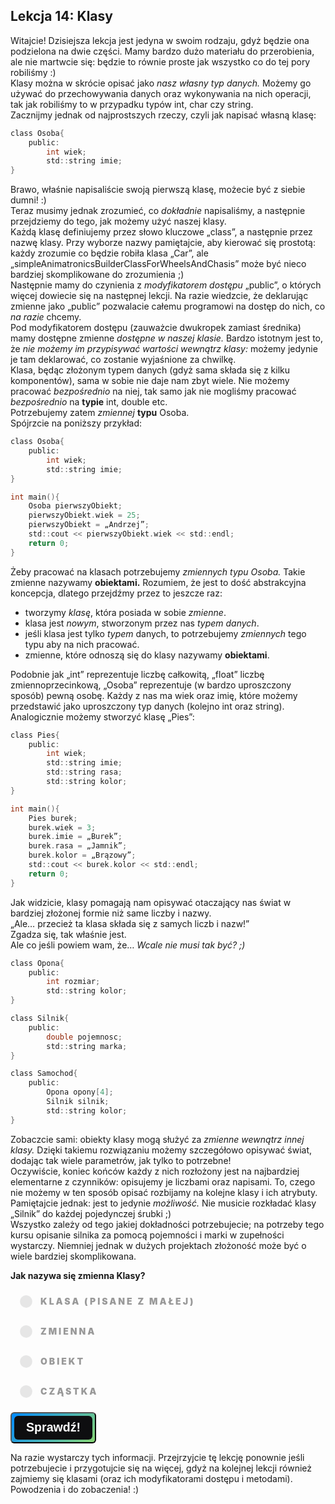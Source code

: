 <style>
.rad-label {
  display: flex;
  align-items: center;

  border-radius: 100px;
  padding: 10px 16px;
  margin: 10px 0;

  cursor: pointer;
  transition: .3s;
}

.rad-label:hover,
.rad-label:focus-within {
  background: hsla(0, 0%, 80%, .14);
}

.rad-input {
  position: absolute;
  visibility: hidden;
  width: 1px;
  height: 1px;
  opacity: 0;
  z-index: -1;
}

.rad-design {
  width: 18px;
  height: 18px;
  border-radius: 80px;

  background: linear-gradient(to right bottom, hsl(154, 97%, 62%), hsl(225, 97%, 62%));
  position: relative;
}

.rad-design::before {
  content: '';

  display: inline-block;
  width: inherit;
  height: inherit;
  border-radius: inherit;

  background: hsl(0, 0%, 90%);
  transform: scale(1.1);
  transition: .3s;
}

.rad-input:checked+.rad-design::before {
  transform: scale(0);
}

.rad-text {
  color: hsl(0, 0%, 60%);
  margin-left: 14px;
  letter-spacing: 3px;
  text-transform: uppercase;
  font-size: 14px;
  font-weight: 900;

  transition: .3s;
}

.rad-input:checked~.rad-text {
  color: hsl(0, 0%, 40%);
}

.btn {
  background-image: linear-gradient(135deg, #008aff, #86d472);
  border-radius: 6px;
  box-sizing: border-box;
  color: #ffffff;
  display: block;
  height: 50px;
  font-size: 1.4em;
  font-weight: 600;
  padding: 4px;
  position: relative;
  text-decoration: none;
  width: 7em;
  z-index: 2;
}

.btn:hover {
  color: #fff;
}

.btn .btnspan {
  align-items: center;
  background: #0e0e10;
  border-radius: 6px;
  display: flex;
  justify-content: center;
  height: 100%;
  transition: background 0.5s ease;
  width: 100%;
}

.btn:hover .btnspan {
  background: transparent;
}

.exercise {
	position: relative;
	max-width: 30em;
	
	background-color: #fff;
	padding: 1.125em 1.5em;
	font-size: 1.25em;
	border-radius: 1rem;
  box-shadow:	0 0.125rem 0.5rem rgba(0, 0, 0, .3), 0 0.0625rem 0.125rem rgba(0, 0, 0, .2);
}

.exercise::before {
	content: '';
	position: absolute;
	width: 0;
	height: 0;
	bottom: 100%;
	left: 1.5em; 
	border: .75rem solid transparent;
	border-top: none;

	border-bottom-color: #fff;
	filter: drop-shadow(0 -0.0625rem 0.0625rem rgba(0, 0, 0, .1));
}

.exerciseButton {
  border: 0;
  text-align: center;
  display: inline-block;
  padding: 14px;
  width: 150px;
  margin: 7px;
  color: #ffffff;
  background-color: #36a2eb;
  border-radius: 8px;
  font-family: "proxima-nova-soft", sans-serif;
  font-weight: 600;
  text-decoration: none;
  transition: box-shadow 200ms ease-out;
}
</style>

<h2>Lekcja 14: Klasy</h2>

Witajcie! Dzisiejsza lekcja jest jedyna w swoim rodzaju, gdyż będzie ona podzielona na dwie części. Mamy bardzo dużo materiału do przerobienia, ale nie martwcie się: będzie to równie proste jak wszystko co do tej pory robiliśmy :)<br/>
Klasy można w skrócie opisać jako *nasz własny typ danych.* Możemy go używać do przechowywania danych oraz wykonywania na nich operacji, tak jak robiliśmy to w przypadku typów int, char czy string.<br/>
Zacznijmy jednak od najprostszych rzeczy, czyli jak napisać własną klasę:

```c
class Osoba{
	public:
		int wiek;
		std::string imie;
}
```

Brawo, właśnie napisaliście swoją pierwszą klasę, możecie być z siebie dumni! :)<br/>
Teraz musimy jednak zrozumieć, co *dokładnie* napisaliśmy, a następnie przejdziemy do tego, jak możemy użyć naszej klasy.<br/>
Każdą klasę definiujemy przez słowo kluczowe „class”, a następnie przez nazwę klasy. Przy wyborze nazwy pamiętajcie, aby kierować się prostotą: każdy zrozumie co będzie robiła klasa „Car”, ale „simpleAnimatronicsBuilderClassForWheelsAndChasis” może być nieco bardziej skomplikowane do zrozumienia ;)<br/>
Następnie mamy do czynienia z *modyfikatorem dostępu* „public”, o których więcej dowiecie się na następnej lekcji. Na razie wiedzcie, że deklarując zmienne jako „public” pozwalacie całemu programowi na dostęp do nich, co *na razie* chcemy.<br/>
Pod modyfikatorem dostępu (zauważcie dwukropek zamiast średnika) mamy dostępne zmienne *dostępne w naszej klasie.* Bardzo istotnym jest to, że *nie możemy im przypisywać wartości wewnątrz klasy:* możemy jedynie je tam deklarować, co zostanie wyjaśnione za chwilkę.<br/>
Klasa, będąc złożonym typem danych (gdyż sama składa się z kilku komponentów), sama w sobie nie daje nam zbyt wiele. Nie możemy pracować *bezpośrednio* na niej, tak samo jak nie mogliśmy pracować *bezpośrednio* na **typie** int, double etc.<br/>
Potrzebujemy zatem *zmiennej* **typu** Osoba.<br/>
Spójrzcie na poniższy przykład:<br/>

```c
class Osoba{
	public:
		int wiek;
		std::string imie;
}

int main(){
	Osoba pierwszyObiekt;
	pierwszyObiekt.wiek = 25;
	pierwszyObiekt = „Andrzej”;
	std::cout << pierwszyObiekt.wiek << std::endl;
	return 0;
}
```

Żeby pracować na klasach potrzebujemy *zmiennych typu Osoba.* Takie zmienne nazywamy **obiektami.** Rozumiem, że jest to dość abstrakcyjna koncepcja, dlatego przejdźmy przez to jeszcze raz:
- tworzymy *klasę*, która posiada w sobie *zmienne*.
- klasa jest *nowym*, stworzonym przez nas *typem danych*.
- jeśli klasa jest tylko *typem* danych, to potrzebujemy *zmiennych* tego typu aby na nich pracować.
- zmienne, które odnoszą się do klasy nazywamy **obiektami**.

Podobnie jak „int” reprezentuje liczbę całkowitą, „float” liczbę zmiennoprzecinkową, „Osoba” reprezentuje (w bardzo uproszczony sposób) pewną osobę. Każdy z nas ma wiek oraz imię, które możemy przedstawić jako uproszczony typ danych (kolejno int oraz string).<br/>
Analogicznie możemy stworzyć klasę „Pies”:

```c
class Pies{
	public:
		int wiek;
		std::string imie;
		std::string rasa;
		std::string kolor;
}

int main(){
	Pies burek;
	burek.wiek = 3;
	burek.imie = „Burek”;
	burek.rasa = „Jamnik”;
	burek.kolor = „Brązowy”;
	std::cout << burek.kolor << std::endl;
	return 0;
}
```

Jak widzicie, klasy pomagają nam opisywać otaczający nas świat w bardziej złożonej formie niż same liczby i nazwy.<br/>
„Ale… przecież ta klasa składa się z samych liczb i nazw!”<br/>
Zgadza się, tak właśnie jest.<br/>
Ale co jeśli powiem wam, że… *Wcale nie musi tak być? ;)*<br/>

```c
class Opona{
	public:
		int rozmiar;
		std::string kolor;
}

class Silnik{
	public:
		double pojemnosc;
		std::string marka;
}

class Samochod{
	public:
		Opona opony[4];
		Silnik silnik;
		std::string kolor;
}
```

Zobaczcie sami: obiekty klasy mogą służyć za *zmienne wewnątrz innej klasy.* Dzięki takiemu rozwiązaniu możemy szczegółowo opisywać świat, dodając tak wiele parametrów, jak tylko to potrzebne!<br/>
Oczywiście, koniec końców każdy z nich rozłożony jest na najbardziej elementarne z czynników: opisujemy je liczbami oraz napisami. To, czego nie możemy w ten sposób opisać rozbijamy na kolejne klasy i ich atrybuty.<br/>
Pamiętajcie jednak: jest to jedynie *możliwość.* Nie musicie rozkładać klasy „Silnik” do każdej pojedynczej śrubki ;)<br/>
Wszystko zależy od tego jakiej dokładności potrzebujecie; na potrzeby tego kursu opisanie silnika za pomocą pojemności i marki w zupełności wystarczy. Niemniej jednak w dużych projektach złożoność może być o wiele bardziej skomplikowana.<br/>

**Jak nazywa się zmienna Klasy?**
<form> 
<label class="rad-label">
<input type="radio" class="rad-input" name="fav_language" value="HTML" id="op1">
<div class="rad-design"></div>
<div class="rad-text">klasa (pisane z małej)</div>
</label>

<label class="rad-label">
<input type="radio" class="rad-input" name="fav_language" value="HTML" id="op2">
<div class="rad-design"></div>
<div class="rad-text">zmienna</div>
</label>

<label class="rad-label">
<input type="radio" class="rad-input" name="fav_language" value="HTML" id="op3">
<div class="rad-design"></div>
<div class="rad-text">obiekt</div>
</label>

<label class="rad-label">
<input type="radio" class="rad-input" name="fav_language" value="HTML" id="op4">
<div class="rad-design"></div>
<div class="rad-text">cząstka</div>
</label>

</form>

<button id="baton" class="btn" onclick = "
if(document.getElementById('op1').checked || document.getElementById('op2').checked || document.getElementById('op3').checked || document.getElementById('op4').checked){
	if(document.getElementById('op1').checked){
		document.getElementById('answer').innerHTML = 'Muszę was zmartwić, ale niestety nie.';
		document.getElementById('answer').style='display:block;';
		}
	else if(document.getElementById('op2').checked){
		document.getElementById('answer').innerHTML = 'Nie do końca; pytamy o zmienną *klasy*';
		document.getElementById('answer').style='display:block;';
	}
	else if(document.getElementById('op3').checked){
		document.getElementById('answer').innerHTML = 'Dokładnie tak, brawo!';
		document.getElementById('answer').style='display:block;';
	}
	else{
		document.getElementById('answer').innerHTML = 'Nie tym razem: w informatyce nie mamy takiego pojęcia.';
		document.getElementById('answer').style='display:block;';
	}
}
"><span class="btnspan">Sprawdź!</span></button>

<p id="answer" class="exercise" style="display:none;"></p>

Na razie wystarczy tych informacji. Przejrzyjcie tę lekcję ponownie jeśli potrzebujecie i przygotujcie się na więcej, gdyż na kolejnej lekcji również zajmiemy się klasami (oraz ich modyfikatorami dostępu i metodami). Powodzenia i do zobaczenia! :)

